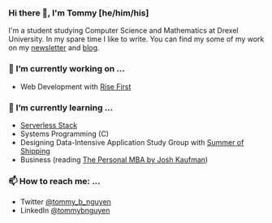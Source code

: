 ### Hi there 👋, I'm Tommy [he/him/his]
I'm a student studying Computer Science and Mathematics at Drexel University. In my spare time I like to write. You can find my some of my work on my [newsletter](https://overthinking.substack.com/) and [blog](https://tnguyen21.github.io/).

### 🔭 I’m currently working on ...
- Web Development with [Rise First](https://risefirst.org/)


### 🌱 I’m currently learning ...
- [Serverless Stack](https://serverless-stack.com/)
- Systems Programming (C)
- Designing Data-Intensive Application Study Group with [Summer of Shipping](https://summerofshipping.com/)
- Business (reading [The Personal MBA by Josh Kaufman](https://personalmba.com/))

### 📫 How to reach me: ...
- Twitter [@tommy_b_nguyen](https://twitter.com/tommy_b_nguyen)
- LinkedIn [@tommybnguyen](https://www.linkedin.com/in/tommybnguyen/)

<!--
**tnguyen21/tnguyen21** is a ✨ _special_ ✨ repository because its `README.md` (this file) appears on your GitHub profile.

Here are some ideas to get you started:

- 🔭 I’m currently working on ...
- 🌱 I’m currently learning ...
- 👯 I’m looking to collaborate on ...
- 🤔 I’m looking for help with ...
- 💬 Ask me about ...
- 📫 How to reach me: ...
- 😄 Pronouns: ...
- ⚡ Fun fact: ...
-->



